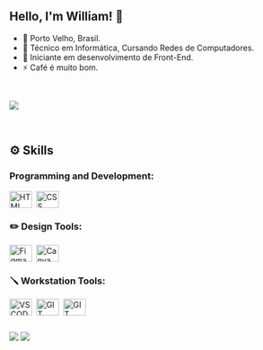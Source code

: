 ## Hello, I'm William! 👋

- 📍 Porto Velho, Brasil.
- 🔭 Técnico em Informática, Cursando Redes de Computadores.
- 🌱 Iniciante em desenvolvimento de Front-End.
- ⚡ Café é muito bom.

&nbsp;

<div align="" >
<img align="center" src= "https://github-readme-stats.vercel.app/api/top-langs/?username=saykoouwy&show_icons=true&layout=compact&theme=merko&locale=pt-br" />
</div>

&nbsp;

## ⚙️ Skills

### Programming and Development:

<img align="center" alt="HTML" height="30" width="40" src="https://cdn.jsdelivr.net/gh/devicons/devicon@latest/icons/html5/html5-original.svg">&nbsp; 
<img align="center" alt="CSS" height="30" width="40" src="https://cdn.jsdelivr.net/gh/devicons/devicon@latest/icons/css3/css3-original.svg">&nbsp;

### ✏️ Design Tools:

<img align="center" alt="Figma" height="30" width="40" src="https://cdn.jsdelivr.net/gh/devicons/devicon@latest/icons/figma/figma-original.svg">&nbsp;
<img align="center" alt="Canva" height="30" width="40" src="https://cdn.jsdelivr.net/gh/devicons/devicon@latest/icons/canva/canva-original.svg">&nbsp;

### 🪛 Workstation Tools:

<img align="center" alt="VS CODE" height="30" width="40" src="https://cdn.jsdelivr.net/gh/devicons/devicon@latest/icons/vscode/vscode-original.svg">&nbsp;
<img align="center" alt="GIT HUB" height="30" width="40" src="https://cdn.jsdelivr.net/gh/devicons/devicon@latest/icons/github/github-original.svg">&nbsp;
<img align="center" alt="GIT" height="30" width="40" src="https://cdn.jsdelivr.net/gh/devicons/devicon@latest/icons/git/git-original.svg">&nbsp;

##

<div> 
  <a href="https://www.instagram.com/wl.z44" target="_blank"><img src="https://img.shields.io/badge/-Instagram-%23E4405F?style=for-the-badge&logo=instagram&logoColor=white" target="_blank"></a>
  <a href = "mailto:fabioclashyt123@gmail.com"><img src="https://img.shields.io/badge/-Gmail-%23333?style=for-the-badge&logo=gmail&logoColor=white" target="_blank"></a>
  
</div>
